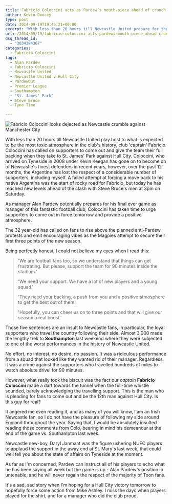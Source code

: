 ```yaml
---
title: Fabricio Coloccini acts as Pardew’s mouth-piece ahead of crunch clash
author: Kevin Doocey
type: post
date: 2014-09-19T19:46:21+00:00
excerpt: "With less than 20 hours till Newcastle United prepare for the most toxic atmosphere in the club's history, club 'captain' Fabricio Coloccini has called on supporters to come out and give the team their full backing"
url: /2014/09/19/fabricio-coloccini-acts-pardews-mouth-piece-ahead-crunch-clash/
dsq_thread_id:
  - "3034384367"
categories:
  - Fabricio Coloccini
tags:
  - Alan Pardew
  - Fabricio Coloccini
  - Newcastle United
  - Newcastle United v Hull City
  - PardewOut
  - Premier League
  - Southampton
  - "St. James' Park"
  - Steve Bruce
  - Tyne Time

---
```

![Fabricio Coloccini looks dejected as Newcastle crumble against Manchester City](https://www.tynetime.com/wp-content/uploads/2014/09/Fabricio-Coloccini-Newcastle-Manchester-City.jpg "Coloccini - Spouting more nonsense ahead of a make or break day for Alan Pardew at St. James' Park")  

With less than 20 hours till Newcastle United play host to what is expected to be the most toxic atmosphere in the club's history, club 'captain' Fabricio Coloccini has called on supporters to come out and give the team their full backing when they take to St. James' Park against Hull City. Coloccini, who arrived on Tyneside in 2008 under Kevin Keegan has gone on to become on of Newcastle's finest defenders in recent years, however, over the past 12 months, the Argentine has lost the respect of a considerable number of supporters, including myself. A failed attempt at forcing a move back to his native Argentina was the start of rocky road for Fabricio, but today he has reached new levels ahead of the clash with Steve Bruce's men at 3pm on Saturday.

As manager Alan Pardew potentially prepares for his final ever game as manager of this fantastic football club, Coloccini has taken time to urge supporters to come out in force tomorrow and provide a positive atmosphere.

The 32 year-old has called on fans to rise above the planned anti-Pardew protests and emit encouraging vibes as the Magpies attempt to secure their first three points of the new season.

Being perfectly honest, I could not believe my eyes when I read this:

> 'We are football fans too, so we understand that things can get frustrating. But please, support the team for 90 minutes inside the stadium.'
>
> 'We need your support. We have a lot of new players and a young squad.'
>
> 'They need your backing, a push from you and a positive atmosphere to get the best out of them.'
>
> 'Hopefully, you can cheer us on to three points and that will give our season a real boost.'

Those five sentences are an insult to Newcastle fans, in particular, the loyal supporters who travel the country following their side. Almost 3,000 made the lengthy trek to **Southampton** last weekend where they were subjected to one of the worst performances in the history of Newcastle United.

No effort, no interest, no desire, no passion. It was a ridiculous performance from a squad that looked like they wanted rid of their manager. Regardless, it was a crime against the supporters who travelled hundreds of miles to watch absolute drivel for 90 minutes.

However, what really took the biscuit was the fact our _captain_ **Fabricio Coloccini** made a dart towards the tunnel when the full-time whistle sounded, barely acknowledging the travelling support. This is the man who is pleading for fans to come out and be the 12th man against Hull City. Is this guy for real?

It angered me even reading it, and as many of you will know, I am an Irish Newcastle fan, so I do not have the pleasure of following my side around England throughout the year. Saying that, I would be absolutely insulted reading those comments from Colo, bearing in mind his demeanour at the end of the game vs. Southampton last week.

Newcastle new-boy, Daryl Janmaat was the figure ushering NUFC players to applaud the support in the away end at St. Mary's last week, that could well tell you about the state of affairs on Tyneside at the moment.

As far as I'm concerned, Pardew can instruct all of his players to echo what he has been saying all week but the game is up - Alan Pardew's position in untenable, and he will never regain the respect of the majority of Toon fans.

It's a sad, sad story when I'm hoping for a Hull City victory tomorrow to hopefully force some action from Mike Ashley. I miss the days when players played for the shirt, and for a manager who did the club proud.
